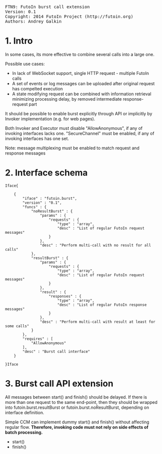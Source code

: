 <pre>
FTN9: FutoIn burst call extension
Version: 0.1
Copyright: 2014 FutoIn Project (http://futoin.org)
Authors: Andrey Galkin
</pre>

# 1. Intro
In some cases, its more effective to combine several calls into
a large one.

Possible use cases:

* In lack of WebSocket support, single HTTP request - multiple FutoIn calls
* A set of events or log messages can be uploaded after original request
    has compelted execution
* A state modifying request can be combined with information retrieval
    minimizing processing delay, by removed intermediate response-request part

It should be possible to enable burst explicitly through API or
implicitly by Invoker implementation (e.g. for web pages).

Both Invoker and Executor must disable "AllowAnonymous", if any of invoking
interfaces lacks one. "SecureChannel" must be enabled, if any of invoking
interfaces has one set.

Note: message multiplexing must be enabled to match request and response messages

# 2. Interface schema

`Iface{`

        {
            "iface" : "futoin.burst",
            "version" : "0.1",
            "funcs" : {
                "noResultBurst" : {
                    "params" : {
                        "requests" : {
                            "type" : "array",
                            "desc" : "List of regular FutoIn request messages"
                        }
                    },
                    "desc" : "Perform multi-call with no result for all calls"
                },
                "resultBurst" : {
                    "params" : {
                        "requests" : {
                            "type" : "array",
                            "desc" : "List of regular FutoIn request messages"
                        }
                    },
                    "result" : {
                        "responses" : {
                            "type" : "array",
                            "desc" : "List of regular FutoIn response messages"
                        }
                    },
                    "desc" : "Perform multi-call with result at least for some calls"
                }
            },
            "requires" : [
                "AllowAnonymous"
            ],
            "desc" : "Burst call interface"
        }

`}Iface`

# 3. Burst call API extension

All messages between start() and finish() should be delayed. If there is more than one
request to the same end-point, then they should be wrapped into futoin.burst.resultBurst
or futoin.burst.noResultBurst, depending on interface definition.

Simple CCM can implement dummy start() and finish() without affecting regular flow.
**Therefore, invoking code must not rely on side effects of batch processing.**

* start()
* finish()

